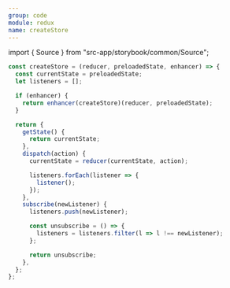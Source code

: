 ```yaml
---
group: code
module: redux
name: createStore
---
```


import { Source } from "src-app/storybook/common/Source";

```js
const createStore = (reducer, preloadedState, enhancer) => {
  const currentState = preloadedState;
  let listeners = [];

  if (enhancer) {
    return enhancer(createStore)(reducer, preloadedState);
  }

  return {
    getState() {
      return currentState;
    },
    dispatch(action) {
      currentState = reducer(currentState, action);

      listeners.forEach(listener => {
        listener();
      });
    },
    subscribe(newListener) {
      listeners.push(newListener);

      const unsubscribe = () => {
        listeners = listeners.filter(l => l !== newListener);
      };

      return unsubscribe;
    },
  };
};
```

<Source path="code/redux/__storybook__/createStore.md" />
